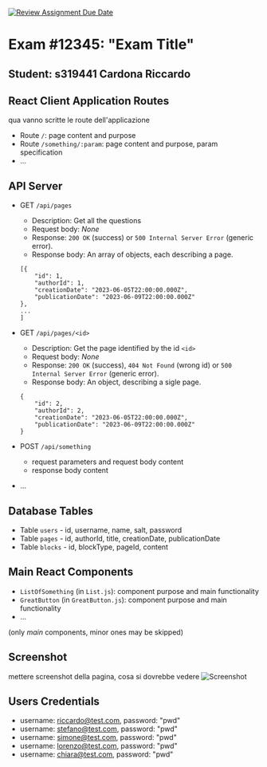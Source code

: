 [![Review Assignment Due Date](https://classroom.github.com/assets/deadline-readme-button-24ddc0f5d75046c5622901739e7c5dd533143b0c8e959d652212380cedb1ea36.svg)](https://classroom.github.com/a/suhcjUE-)
# Exam #12345: "Exam Title"
## Student: s319441 Cardona Riccardo 

## React Client Application Routes

qua vanno scritte le route dell'applicazione
- Route `/`: page content and purpose
- Route `/something/:param`: page content and purpose, param specification
- ...

## API Server

- GET `/api/pages`
  - Description: Get all the questions
  - Request body: _None_
  - Response: `200 OK` (success) or `500 Internal Server Error` (generic error).
  - Response body: An array of objects, each describing a page.
  ```
  [{
      "id": 1,
      "authorId": 1,
      "creationDate": "2023-06-05T22:00:00.000Z",
      "publicationDate": "2023-06-09T22:00:00.000Z"
  },
  ...
  ]
  ```

- GET `/api/pages/<id>`
  - Description: Get the page identified by the id `<id>`
  - Request body: _None_
  - Response: `200 OK` (success), `404 Not Found` (wrong id) or `500 Internal Server Error` (generic error).
  - Response body: An object, describing a sigle page.
  ```
  {
      "id": 2,
      "authorId": 2,
      "creationDate": "2023-06-05T22:00:00.000Z",
      "publicationDate": "2023-06-09T22:00:00.000Z"
  }
  ```
  
- POST `/api/something`
  - request parameters and request body content
  - response body content
- ...

## Database Tables

- Table `users`  - id, username, name, salt, password
- Table `pages`  - id, authorId, title, creationDate, publicationDate
- Table `blocks` - id, blockType, pageId, content


## Main React Components

- `ListOfSomething` (in `List.js`): component purpose and main functionality
- `GreatButton` (in `GreatButton.js`): component purpose and main functionality
- ...

(only _main_ components, minor ones may be skipped)

## Screenshot

mettere screenshot della pagina, cosa si dovrebbe vedere
![Screenshot](./img/screenshot.jpg)

## Users Credentials

* username: riccardo@test.com, password: "pwd"
* username: stefano@test.com, password: "pwd"
* username: simone@test.com, password: "pwd"
* username: lorenzo@test.com, password: "pwd"
* username: chiara@test.com, password: "pwd"


